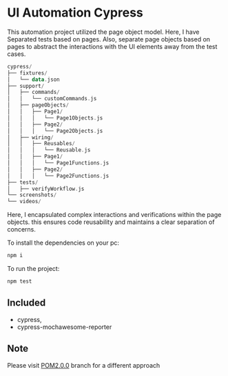 # UI Automation Cypress

This automation project utilized the page object model. Here, I have Separated tests based on pages. Also, separate page objects based on pages to abstract the interactions with the UI elements away from the test cases.

``` kotlin
cypress/
├── fixtures/
│   └── data.json
├── support/
│   ├── commands/
│   │   └── customCommands.js
│   ├── pageObjects/
│   │   ├── Page1/
│   │   │   └── Page1Objects.js
│   │   ├── Page2/
│   │   │   └── Page2Objects.js
│   ├── wiring/
│   │   ├── Reusables/
│   │   │   └── Reusable.js
│   │   ├── Page1/
│   │   │   └── Page1Functions.js
│   │   ├── Page2/
│   │   │   └── Page2Functions.js
├── tests/
│   ├── verifyWorkflow.js
└── screenshots/
└── videos/
```

Here, I encapsulated complex interactions and verifications within the page objects. 
this ensures code reusability and maintains a clear separation of concerns.

To install the dependencies on your pc:

```node.js
npm i
```
To run the project:

```node.js
npm test
```

## Included
* cypress,
* cypress-mochawesome-reporter

## Note
Please visit [POM2.0.0](https://github.com/sultanparvez/UI-Automation-Cypress-POM/tree/POM2.0.0) branch for a different approach
